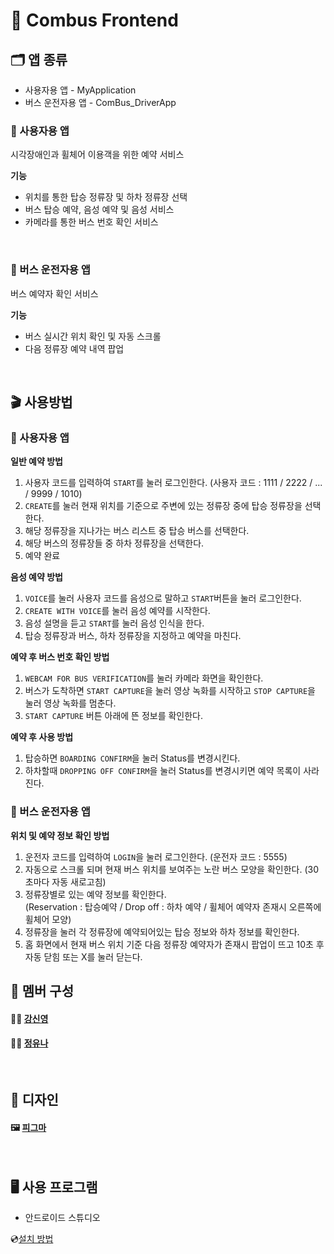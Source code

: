# 🚌 Combus Frontend

## 🗂️ 앱 종류
- 사용자용 앱 - MyApplication
- 버스 운전자용 앱 - ComBus_DriverApp
### 📱 사용자용 앱
시각장애인과 휠체어 이용객을 위한 예약 서비스

**기능**
- 위치를 통한 탑승 정류장 및 하차 정류장 선택
- 버스 탑승 예약, 음성 예약 및 음성 서비스
- 카메라를 통한 버스 번호 확인 서비스
 <Br/>
  
### 📱 버스 운전자용 앱
버스 예약자 확인 서비스

**기능**
- 버스 실시간 위치 확인 및 자동 스크롤
- 다음 정류장 예약 내역 팝업
 <Br/>

## 🎬 사용방법
### 📱 사용자용 앱
**일반 예약 방법**
1. 사용자 코드를 입력하여 `START`를 눌러 로그인한다. (사용자 코드 : 1111 / 2222 / ... / 9999 / 1010)
2. `CREATE`를 눌러 현재 위치를 기준으로 주변에 있는 정류장 중에 탑승 정류장을 선택한다.
3. 해당 정류장을 지나가는 버스 리스트 중 탑승 버스를 선택한다.
4. 해당 버스의 정류장들 중 하차 정류장을 선택한다.
5. 예약 완료

**음성 예약 방법**
1. `VOICE`를 눌러 사용자 코드를 음성으로 말하고 `START`버튼을 눌러 로그인한다.
2. `CREATE WITH VOICE`를 눌러 음성 예약를 시작한다.
3. 음성 설명을 듣고 `START`를 눌러 음성 인식을 한다.
4. 탑승 정류장과 버스, 하차 정류장을 지정하고 예약을 마친다.

**예약 후 버스 번호 확인 방법**
1. `WEBCAM FOR BUS VERIFICATION`를 눌러 카메라 화면을 확인한다.
2. 버스가 도착하면 `START CAPTURE`을 눌러 영상 녹화를 시작하고 `STOP CAPTURE`을 눌러 영상 녹화를 멈춘다.
3. `START CAPTURE` 버튼 아래에 뜬 정보를 확인한다.

**예약 후 사용 방법**
1. 탑승하면 `BOARDING CONFIRM`을 눌러 Status를 변경시킨다.
2. 하차할때 `DROPPING OFF CONFIRM`을 눌러 Status를 변경시키면 예약 목록이 사라진다.

### 📱 버스 운전자용 앱
**위치 및 예약 정보 확인 방법**
1. 운전자 코드를 입력하여 `LOGIN`을 눌러 로그인한다. (운전자 코드 : 5555)
2. 자동으로 스크롤 되며 현재 버스 위치를 보여주는 노란 버스 모양을 확인한다. (30초마다 자동 새로고침)
3. 정류장별로 있는 예약 정보를 확인한다. <br/>
   (Reservation : 탑승예약 / Drop off : 하차 예약 / 휠체어 예약자 존재시 오른쪽에 휠체어 모양)
4. 정류장을 눌러 각 정류장에 예약되어있는 탑승 정보와 하차 정보를 확인한다.
5. 홈 화면에서 현재 버스 위치 기준 다음 정류장 예약자가 존재시 팝업이 뜨고 10초 후 자동 닫힘 또는 X를 눌러 닫는다.

## 👥 멤버 구성
#### 👩‍💻 [강신영](https://github.com/sinyoung6491)
#### 👩‍💻 [정유나](https://github.com/13b13)
 <Br/>

## 🎨 디자인
#### 🖼️ [피그마](https://www.figma.com/file/pKEx9GyBsCvqL84lFxsSZI/2024-Google-Solution-Challenge---%EC%9E%A5%EC%95%A0%EC%9D%B8-%EB%B2%84%EC%8A%A4-%EB%8F%84%EC%9A%B0%EB%AF%B8?type=design&node-id=3%3A163&mode=design&t=KuWlg1gsUkA1h4xp-1)
 <Br/>
 
## 🖥️ 사용 프로그램
- 안드로이드 스튜디오

💿[설치 방법](https://developer.android.com/codelabs/basic-android-kotlin-compose-install-android-studio?hl=ko#0)

